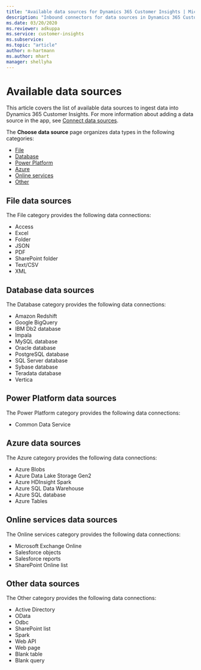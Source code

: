 ```yaml
---
title: "Available data sources for Dynamics 365 Customer Insights | Microsoft Docs"
description: "Inbound connectors for data sources in Dynamics 365 Customer Insights."
ms.date: 03/20/2020
ms.reviewer: adkuppa
ms.service: customer-insights
ms.subservice:
ms.topic: "article"
author: m-hartmann
ms.author: mhart
manager: shellyha
---
```


# Available data sources

This article covers the list of available data sources to ingest data into Dynamics 365 Customer Insights. For more information about adding a data source in the app, see [Connect data sources](data-sources.md).

The **Choose data source** page organizes data types in the following categories:

- [File](#file-data-sources)
- [Database](#database-data-sources)
- [Power Platform](#power-platform-data-sources)
- [Azure](#azure-data-sources)
- [Online services](#online-services-data-sources)
- [Other](#other-data-sources)

## File data sources

The File category provides the following data connections:

- Access
- Excel
- Folder
- JSON
- PDF
- SharePoint folder
- Text/CSV
- XML

## Database data sources

The Database category provides the following data connections:

- Amazon Redshift
- Google BigQuery
- IBM Db2 database
- Impala
- MySQL database
- Oracle database
- PostgreSQL database
- SQL Server database
- Sybase database
- Teradata database
- Vertica

## Power Platform data sources

The Power Platform category provides the following data connections:

- Common Data Service

## Azure data sources

The Azure category provides the following data connections:

- Azure Blobs
- Azure Data Lake Storage Gen2
- Azure HDInsight Spark
- Azure SQL Data Warehouse
- Azure SQL database
- Azure Tables

## Online services data sources

The Online services category provides the following data connections:

- Microsoft Exchange Online
- Salesforce objects
- Salesforce reports
- SharePoint Online list

## Other data sources

The Other category provides the following data connections:

- Active Directory
- OData
- Odbc
- SharePoint list
- Spark
- Web API
- Web page
- Blank table
- Blank query
